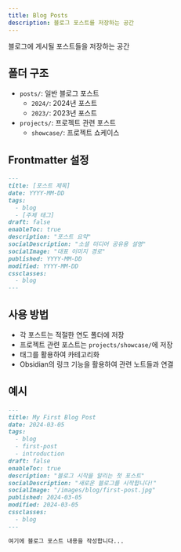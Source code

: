 ```yaml
---
title: Blog Posts
description: 블로그 포스트를 저장하는 공간
---
```



블로그에 게시될 포스트들을 저장하는 공간

## 폴더 구조
- `posts/`: 일반 블로그 포스트
  - `2024/`: 2024년 포스트
  - `2023/`: 2023년 포스트
- `projects/`: 프로젝트 관련 포스트
  - `showcase/`: 프로젝트 쇼케이스

## Frontmatter 설정
```markdown
---
title: [포스트 제목]
date: YYYY-MM-DD
tags:
  - blog
  - [주제 태그]
draft: false
enableToc: true
description: "포스트 요약"
socialDescription: "소셜 미디어 공유용 설명"
socialImage: "대표 이미지 경로"
published: YYYY-MM-DD
modified: YYYY-MM-DD
cssclasses:
  - blog
---
```

## 사용 방법
- 각 포스트는 적절한 연도 폴더에 저장
- 프로젝트 관련 포스트는 `projects/showcase/`에 저장
- 태그를 활용하여 카테고리화
- Obsidian의 링크 기능을 활용하여 관련 노트들과 연결

## 예시
```markdown
---
title: My First Blog Post
date: 2024-03-05
tags:
  - blog
  - first-post
  - introduction
draft: false
enableToc: true
description: "블로그 시작을 알리는 첫 포스트"
socialDescription: "새로운 블로그를 시작합니다!"
socialImage: "/images/blog/first-post.jpg"
published: 2024-03-05
modified: 2024-03-05
cssclasses:
  - blog
---

여기에 블로그 포스트 내용을 작성합니다...
``` 